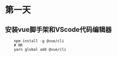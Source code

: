 # 第一天

## 安装vue脚手架和VScode代码编辑器

```
    npm install -g @vue/cli
    # OR
    yarn global add @vue/cli
```